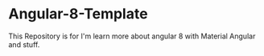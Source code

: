 # Angular-8-Template
This Repository is for I'm learn more about angular 8 with Material Angular and stuff.
